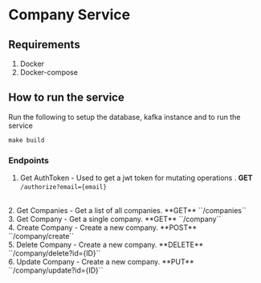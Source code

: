 # Company Service

## Requirements
1. Docker
2. Docker-compose

## How to run the service

Run the following to setup the database, kafka instance and to run the service

``make build``

### Endpoints

1. Get AuthToken - Used to get a jwt token for mutating operations . **GET** ``/authorize?email={email}``
<br>
2. Get Companies - Get a list of all companies. **GET** ``/companies``
<br>
3. Get Company - Get a single company. **GET** ``/company``
<br>
4. Create Company - Create a new company.  **POST** ``/company/create``  
<br>
5. Delete Company - Create a new company.  **DELETE** ``/company/delete?id={ID}``
<br>
6. Update Company - Create a new company.  **PUT** ``/company/update?id={ID}``




  
